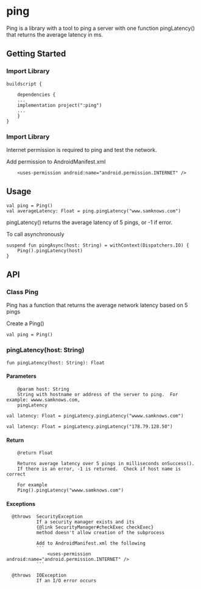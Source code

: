 # ping

Ping is a library with a tool to ping a server with one function pingLatency() that returns the average latency in ms.

## Getting Started

### Import Library

```app build.gradle
buildscript {

    dependencies {
    ...
    implementation project(":ping")
    ...
    }
}
```

### Import Library

Internet permission is required to ping and test the network.

Add permission to AndroidManifest.xml

```
    <uses-permission android:name="android.permission.INTERNET" />
```

## Usage

```
val ping = Ping()
val averageLatency: Float = ping.pingLatency("www.samknows.com")
```

pingLatency() returns the average latency of 5 pings, or -1 if error.

To call asynchronously

```
suspend fun pingAsync(host: String) = withContext(Dispatchers.IO) {
    Ping().pingLatency(host)
}     
```

## API

### Class Ping

Ping has a function that returns the average network latency based on 5 pings

Create a Ping()

```
val ping = Ping()    
```

### pingLatency(host: String)

```
fun pingLatency(host: String): Float 
```

#### Parameters


        @param host: String
        String with hostname or address of the server to ping.  For example: wwww.samknows.com, 
        pingLatency

```
val latency: Float = pingLatency.pingLatency("wwww.samknows.com")

val latency: Float = pingLatency.pingLatency("178.79.128.50") 
```

#### Return

        @return Float

        Returns average latency over 5 pings in milliseconds onSuccess().
        If there is an error, -1 is returned.  Check if host name is correct
        
        For example 
        Ping().pingLatency("wwww.samknows.com")

#### Exceptions

      @throws  SecurityException
               If a security manager exists and its
               {@link SecurityManager#checkExec checkExec}
               method doesn't allow creation of the subprocess
               
               Add to AndroidManifest.xml the following
               ```
                   <uses-permission android:name="android.permission.INTERNET" />
               ```
     
      @throws  IOException
               If an I/O error occurs
     
